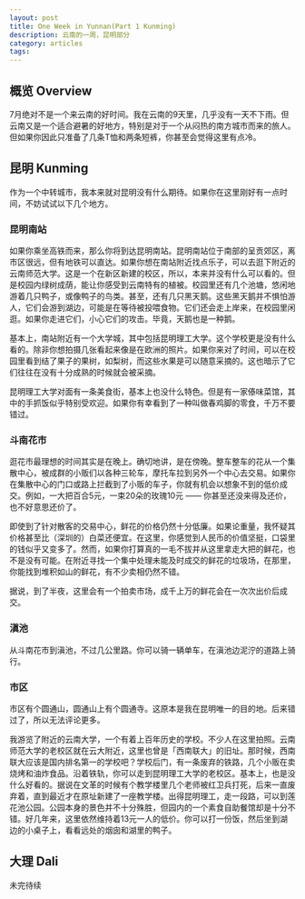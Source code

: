 ```yaml
---
layout: post
title: One Week in Yunnan(Part 1 Kunming)
description: 云南的一周，昆明部分
category: articles
tags: 
---
```


## 概览 Overview
7月绝对不是一个来云南的好时间。我在云南的9天里，几乎没有一天不下雨。但云南又是一个适合避暑的好地方，特别是对于一个从闷热的南方城市而来的旅人。但如果你因此只准备了几条T恤和两条短裤，你甚至会觉得这里有点冷。

## 昆明 Kunming ##
作为一个中转城市，我本来就对昆明没有什么期待。如果你在这里刚好有一点时间，不妨试试以下几个地方。

### 昆明南站 ### 
如果你乘坐高铁而来，那么你将到达昆明南站。昆明南站位于南部的呈贡郊区，离市区很远，但有地铁可以直达。如果你想在南站附近找点乐子，可以去逛下附近的云南师范大学。这是一个在新区新建的校区，所以，本来并没有什么可以看的。但是校园内绿树成荫，能让你感受到云南特有的植被。校园里还有几个池塘，悠闲地游着几只鸭子，或像鸭子的鸟类。甚至，还有几只黑天鹅。这些黑天鹅并不惧怕游人，它们会游到湖边，可能是在等待被投喂食物。它们还会走上岸来，在校园里闲逛。如果你走进它们，小心它们的攻击。毕竟，天鹅也是一种鹅。

基本上，南站附近有一个大学城，其中包括昆明理工大学。这个学校更是没有什么看的。除非你想拍摄几张看起来像是在欧洲的照片。如果你来对了时间，可以在校园里看到结了果子的果树，如梨树，而这些水果是可以随意采摘的。这也暗示了它们往往在没有十分成熟的时候就会被采摘。

昆明理工大学对面有一条美食街，基本上也没什么特色。但是有一家傣味菜馆，其中的手抓饭似乎特别受欢迎。如果你有幸看到了一种叫做春鸡脚的零食，千万不要错过。

### 斗南花市 ###
逛花市最理想的时间其实是在晚上。确切地讲，是在傍晚。整车整车的花从一个集散中心，被成群的小贩们以各种三轮车，摩托车拉到另外一个中心去交易。如果你在集散中心的门口或路上拦截到了小贩的车子，你就有机会以想象不到的低价成交。例如，一大把百合5元，一束20朵的玫瑰10元 —— 你甚至还没来得及还价，也不好意思还价了。

即使到了针对散客的交易中心，鲜花的价格仍然十分低廉。如果论重量，我怀疑其价格甚至比（深圳的）白菜还便宜。在这里，你感觉到人民币的价值坚挺，口袋里的钱似乎又变多了。然而，如果你打算真的一毛不拔并从这里拿走大把的鲜花，也不是没有可能。在附近寻找一个集中处理未能及时成交的鲜花的垃圾场，在那里，你能找到堆积如山的鲜花，有不少卖相仍然不错。

据说，到了半夜，这里会有一个拍卖市场，成千上万的鲜花会在一次次出价后成交。

### 滇池 ###
从斗南花市到滇池，不过几公里路。你可以骑一辆单车，在滇池边泥泞的道路上骑行。

### 市区 ###
市区有个圆通山，圆通山上有个圆通寺。这原本是我在昆明唯一的目的地。后来错过了，所以无法评论更多。

我游览了附近的云南大学，一个有着上百年历史的学校。不少人在这里拍照。云南师范大学的老校区就在云大附近，这里也曾是「西南联大」的旧址。那时候，西南联大应该是国内排名第一的学校吧？学校后门，有一条废弃的铁路，几个小贩在卖烧烤和油炸食品。沿着铁轨，你可以走到昆明理工大学的老校区。基本上，也是没什么好看的。据说在文革的时候有个教学楼里几个老师被红卫兵打死，后来一直废弃着，直到最近才在原址新建了一座教学楼。出得昆明理工，走一段路，可以到莲花池公园。公园本身的景色并不十分殊胜，但园内的一个素食自助餐馆却是十分不错。好几年来，这里依然维持着13元一人的低价。你可以打一份饭，然后坐到湖边的小桌子上，看看远处的烟囱和湖里的鸭子。

## 大理 Dali ##
未完待续

